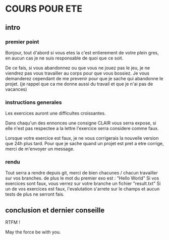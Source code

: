 # COURS POUR ETE

## intro

### premier point

Bonjour, tout d'abord si vous etes la c'est entierement de votre plein gres, en aucun cas je ne suis responsable de quoi que ce soit.

De ce fais, si vous abandonnez ou que vous ne jouez pas le jeu, je ne viendrez pas vous travailler au corps pour que vous bossiez.
Je vous demanderez cependant de me prevenir pour que je sache qui abandonne le projet. (je rappel que ca me donne aussi du travail et que je n'ai pas de vacances)

### instructions generales

Les exercices auront une difficultes croissantes.

Dans chaqu'un des ennonces une consigne CLAIR vous serra expose, si elle n'est pas respectee a la lettre
l'exercice serra considere comme faux.

Lorsque votre exercice est faux, je ne vous corrigerais la nouvelle version que 24h plus tard.
Pour que je sache quand un projet est pret a etre corrige, merci de m'envoyer un message.

### rendu

Tout serra a rendre depuis git, merci de bien chacunes / chacun travailler sur vos branches.
de plus le mot du premier exo est : "Hello World"
Si vos exercices sont faux, vous verrez sur votre branche un fichier "result.txt"
Si un de vos exercices est faux, l'evalutation s'arrete sur le champs et aucun tests de plus ne serront fais.



## conclusion et dernier conseille

RTFM !

May the force be with you.
